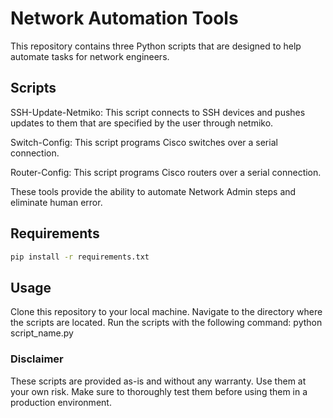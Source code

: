 # Network Automation Tools

This repository contains three Python scripts that are designed to help automate tasks for network engineers.

## Scripts

SSH-Update-Netmiko: This script connects to SSH devices and pushes updates to them that are specified by the user through netmiko.

Switch-Config: This script programs Cisco switches over a serial connection.

Router-Config: This script programs Cisco routers over a serial connection.

These tools provide the ability to automate Network Admin steps and eliminate human error.
## Requirements

```bash
pip install -r requirements.txt
```

## Usage

Clone this repository to your local machine.
Navigate to the directory where the scripts are located.
Run the scripts with the following command: python script_name.py
### Disclaimer

These scripts are provided as-is and without any warranty. Use them at your own risk. Make sure to thoroughly test them before using them in a production environment.
